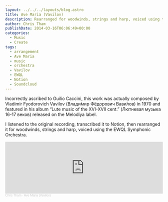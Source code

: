 ```yaml
---
layout: ../../../layouts/blog.astro
title: Ave Maria (Vavilov)
description: Rearranged for woodwinds, strings and harp, voiced using the EWQL Symphonic Orchestra.
author: Chris Tham
publishDate: 2014-03-16T06:06:49+00:00
categories:
  - Music
  - Create
tags:
  - arrangement
  - Ave Maria
  - music
  - orchestra
  - Vavilov
  - EWQL
  - Notion
  - Soundcloud
---
```

Incorrectly ascribed to Guilio Caccini, this work was actually composed by Vladimir Fyodorovich Vavilov (Влади́мир Фёдорович Вави́лов) in 1970 and featured in his album &#8220;Lute music of the XVI-XVII cent.&#8221; (Лютневая музыка 16-17 веков) released on the Melodiya label.

I listened to the original recording, transcribed it to Notion, then rearranged it for woodwinds, strings and harp, voiced using the EWQL Symphonic Orchestra.

<iframe width="100%" height="166" scrolling="no" frameborder="no" allow="autoplay" src="https://w.soundcloud.com/player/?url=https%3A//api.soundcloud.com/tracks/139987079&color=%23ff5500&auto_play=false&hide_related=false&show_comments=true&show_user=true&show_reposts=false&show_teaser=true"></iframe><div style="font-size: 10px; color: #cccccc;line-break: anywhere;word-break: normal;overflow: hidden;white-space: nowrap;text-overflow: ellipsis; font-family: Interstate,Lucida Grande,Lucida Sans Unicode,Lucida Sans,Garuda,Verdana,Tahoma,sans-serif;font-weight: 100;"><a href="https://soundcloud.com/chris-tham" title="Chris Tham" target="_blank" style="color: #cccccc; text-decoration: none;">Chris Tham</a> · <a href="https://soundcloud.com/chris-tham/ave-maria" title="Ave Maria (Vavilov)" target="_blank" style="color: #cccccc; text-decoration: none;">Ave Maria (Vavilov)</a></div>
